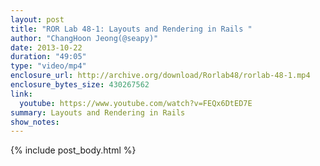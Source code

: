 ```yaml
---
layout: post
title: "ROR Lab 48-1: Layouts and Rendering in Rails "
author: "ChangHoon Jeong(@seapy)"
date: 2013-10-22
duration: "49:05"
type: "video/mp4"
enclosure_url: http://archive.org/download/Rorlab48/rorlab-48-1.mp4
enclosure_bytes_size: 430267562
link:
  youtube: https://www.youtube.com/watch?v=FEQx6DtED7E
summary: Layouts and Rendering in Rails
show_notes:
---
```


{% include post_body.html %}
